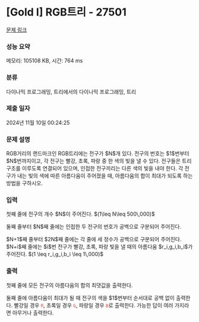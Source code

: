 # [Gold I] RGB트리 - 27501 

[문제 링크](https://www.acmicpc.net/problem/27501) 

### 성능 요약

메모리: 105108 KB, 시간: 764 ms

### 분류

다이나믹 프로그래밍, 트리에서의 다이나믹 프로그래밍, 트리

### 제출 일자

2024년 11월 10일 00:24:25

### 문제 설명

<p>RGB거리의 랜드마크인 RGB트리에는 전구가 $N$개 있다. 전구의 번호는 $1$번부터 $N$번까지이고, 각 전구는 빨강, 초록, 파랑 중 한 색의 빛을 낼 수 있다. 전구들은 트리 구조를 이루도록 연결되어 있으며, 인접한 전구끼리는 다른 색의 빛을 내야 한다. 각 전구가 내는 빛의 색에 따른 아름다움이 주어졌을 때, 아름다움의 합이 최대가 되도록 하는 방법을 구하시오.</p>

### 입력 

 <p>첫째 줄에 전구의 개수 $N$이 주어진다. $(1\leq N\leq 500\,000)$</p>

<p>둘째 줄부터 $N$째 줄에는 인접한 두 전구의 번호가 공백으로 구분되어 주어진다.</p>

<p>$N+1$째 줄부터 $2N$째 줄에는 각 줄에 세 정수가 공백으로 구분되어 주어진다. $N+i$째 줄에는 $i$번 전구가 빨강, 초록, 파랑 빛을 낼 때의 아름다움 $r_i,g_i,b_i$가 주어진다. $(1 \leq r_i,g_i,b_i \leq 1\,000)$</p>

### 출력 

 <p>첫째 줄에 모든 전구의 아름다움의 합의 최댓값을 출력한다.</p>

<p>둘째 줄에 아름다움이 최대가 될 때 전구의 색을 $1$번부터 순서대로 공백 없이 출력한다. 빨강일 경우 <span style="color:#e74c3c;"><code>R</code></span>, 초록일 경우 <span style="color:#e74c3c;"><code>G</code></span>, 파랑일 경우 <code><span style="color:#e74c3c;">B</span></code>로 출력한다. 가능한 답이 여러 가지라면 아무거나 출력한다.</p>


